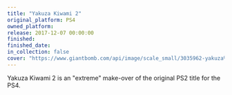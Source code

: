 ```yaml
---
title: "Yakuza Kiwami 2"
original_platform: PS4
owned_platform: 
release: 2017-12-07 00:00:00
finished: 
finished_date: 
in_collection: false
cover: "https://www.giantbomb.com/api/image/scale_small/3035962-yakuza%20kiwami%202.jpg"
---
```


Yakuza Kiwami 2 is an "extreme" make-over of the original PS2 title for the PS4.
